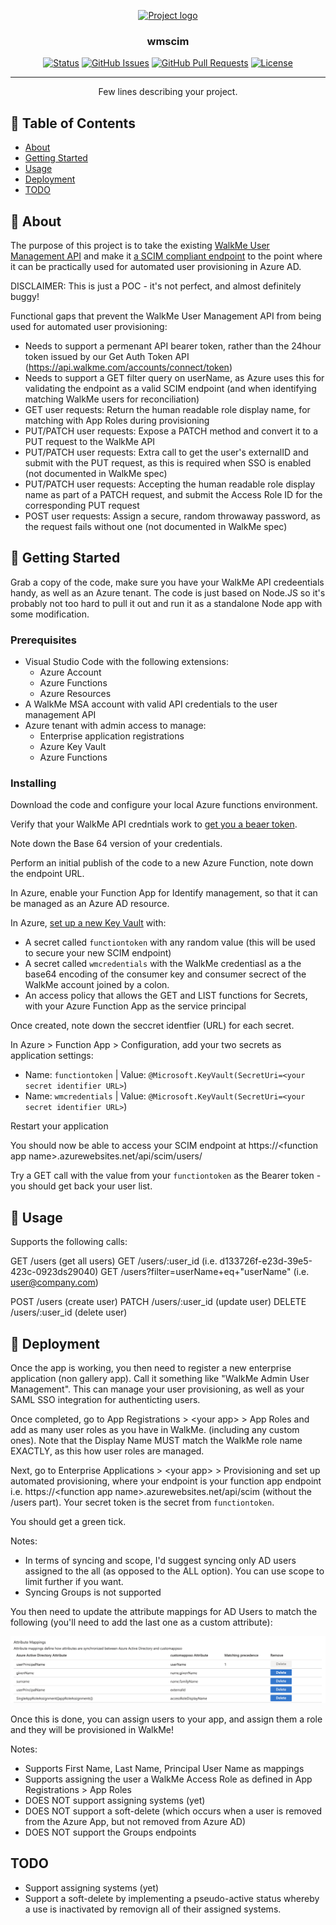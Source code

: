<p align="center">
  <a href="" rel="noopener">
 <img width=200px height=200px src="https://i.imgur.com/6wj0hh6.jpg" alt="Project logo"></a>
</p>

<h3 align="center">wmscim</h3>

<div align="center">

[![Status](https://img.shields.io/badge/status-active-success.svg)]()
[![GitHub Issues](https://img.shields.io/github/issues/kylelobo/The-Documentation-Compendium.svg)](https://github.com/kylelobo/The-Documentation-Compendium/issues)
[![GitHub Pull Requests](https://img.shields.io/github/issues-pr/kylelobo/The-Documentation-Compendium.svg)](https://github.com/kylelobo/The-Documentation-Compendium/pulls)
[![License](https://img.shields.io/badge/license-MIT-blue.svg)](/LICENSE)

</div>

---

<p align="center"> Few lines describing your project.
    <br> 
</p>

## 📝 Table of Contents

- [About](#about)
- [Getting Started](#getting_started)
- [Usage](#usage)
- [Deployment](#deployment)
- [TODO](#todo)

## 🧐 About <a name = "about"></a>

The purpose of this project is to take the existing <a href="https://developer.walkme.com/reference#user-management-api">WalkMe User Management API</a> and make it <a href='https://docs.microsoft.com/en-us/azure/active-directory/app-provisioning/use-scim-to-provision-users-and-groups'>a SCIM compliant endpoint</a> to the point where it can be practically used for automated user provisioning in Azure AD.

DISCLAIMER: This is just a POC - it's not perfect, and almost definitely buggy!

Functional gaps that prevent the WalkMe User Management API from being used for automated user provisioning:
 - Needs to support a permenant API bearer token, rather than the 24hour token issued by our Get Auth Token API (https://api.walkme.com/accounts/connect/token)
 - Needs to support a GET filter query on userName, as Azure uses this for validating the endpoint as a valid SCIM endpoint (and when identifying matching WalkMe users for reconciliation)
 - GET user requests: Return the human readable role display name, for matching with App Roles during provisioning
 - PUT/PATCH user requests: Expose a PATCH method and convert it to a PUT request to the WalkMe API
 - PUT/PATCH user requests: Extra call to get the user's externalID and submit with the PUT request, as this is required when SSO is enabled (not documented in WalkMe spec)
 - PUT/PATCH user requests: Accepting the human readable role display name as part of a PATCH request, and submit the Access Role ID for the corresponding PUT request
 - POST user requests: Assign a secure, random throwaway password, as the request fails without one (not documented in WalkMe spec)

## 🏁 Getting Started <a name = "getting_started"></a>

Grab a copy of the code, make sure you have your WalkMe API credeentials handy, as well as an Azure tenant. The code is just based on Node.JS so it's probably not too hard to pull it out and run it as a standalone Node app with some modification.

### Prerequisites

 - Visual Studio Code with the following extensions:
   - Azure Account
   - Azure Functions
   - Azure Resources
 - A WalkMe MSA account with valid API credentials to the user management API
 - Azure tenant with admin access to manage:
   - Enterprise application registrations
   - Azure Key Vault
   - Azure Functions


### Installing

Download the code and configure your local Azure functions environment.

Verify that your WalkMe API credntials work to <a href='https://developer.walkme.com/reference#getting-started-with-your-api-1'>get you a beaer token</a>.

Note down the Base 64 version of your credentials.

Perform an initial publish of the code to a new Azure Function, note down the endpoint URL.

In Azure, enable your Function App for Identify management, so that it can be managed as an Azure AD resource.

In Azure, <a href='https://daniel-krzyczkowski.github.io/Integrate-Key-Vault-Secrets-With-Azure-Functions/'>set up a new Key Vault</a> with:
 - A secret called `functiontoken` with any random value (this will be used to secure your new SCIM endpoint)
 - A secret called `wmcredentials` with the WalkMe credentiasl as a the base64 encoding of the consumer key and consumer secrect of the WalkMe account joined by a colon.
 - An access policy that allows the GET and LIST functions for Secrets, with your Azure Function App as the service principal

Once created, note down the seccret identfier (URL) for each secret.

In Azure > Function App > Configuration, add your two secrets as application settings:
 - Name: `functiontoken` | Value: `@Microsoft.KeyVault(SecretUri=<your secret identifier URL>`) 
 - Name: `wmcredentials` | Value: `@Microsoft.KeyVault(SecretUri=<your secret identifier URL>`) 

Restart your application

You should now be able to access your SCIM endpoint at  https://\<function app name\>.azurewebsites.net/api/scim/users/

Try a GET call with the value from your `functiontoken` as the Bearer token - you should get back your user list.

## 🎈 Usage <a name="usage"></a>

Supports the following calls:

GET /users (get all users)
GET /users/:user_id (i.e. d133726f-e23d-39e5-423c-0923ds29040)
GET /users?filter=userName+eq+"userName" (i.e. user@company.com)

POST /users (create user)
PATCH /users/:user_id (update user)
DELETE /users/:user_id (delete user)

## 🚀 Deployment <a name = "deployment"></a>

Once the app is working, you then need to register a new enterprise application (non gallery app). Call it something like "WalkMe Admin User Management". This can manage your user provisioning, as well as your SAML SSO integration for authenticting users.

Once completed, go to App Registrations > \<your app\> > App Roles and add as many user roles as you have in WalkMe. (including any custom ones). Note that the Display Name MUST match the WalkMe role name EXACTLY, as this how user roles are managed.

Next, go to Enterprise Applications > \<your app\> > Provisioning and set up automated provisioning, where your endpoint is your function app endpoint i.e. https://\<function app name\>.azurewebsites.net/api/scim (without the /users part). Your secret token is the secret from `functiontoken`.

You should get a green tick.

Notes:
 - In terms of syncing and scope, I'd suggest syncing only AD users assigned to the all (as opposed to the ALL option). You can use scope to limit further if you want.
 - Syncing Groups is not supported

You then need to update the attribute mappings for AD Users to match the following (you'll need to add the last one as a custom attribute):

![Attribute mapping example](./attribute_mapping.png)

Once this is done, you can assign users to your app, and assign them a role and they will be provisioned in WalkMe!

Notes:
 - Supports First Name, Last Name, Principal User Name as mappings
 - Supports assigning the user a WalkMe Access Role as defined in App Registrations > App Roles
 - DOES NOT support assigning systems (yet)
 - DOES NOT support a soft-delete (which occurs when a user is removed from the Azure App, but not removed from Azure AD)
 - DOES NOT support the Groups endpoints

## TODO <a name = "todo"></a>

 - Support assigning systems (yet)
 - Support a soft-delete by implementing a pseudo-active status whereby a use is inactivated by removign all of their assigned systems. 

